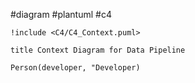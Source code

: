 #diagram #plantuml #c4

```plantuml
!include <C4/C4_Context.puml>

title Context Diagram for Data Pipeline

Person(developer, "Developer)

```
